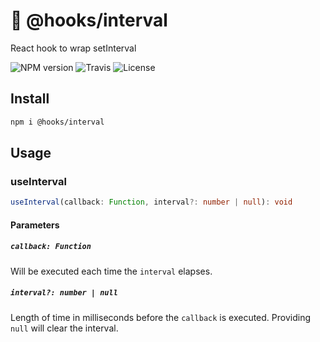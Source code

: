 # 🎒 @hooks/interval

React hook to wrap setInterval

![NPM version](https://img.shields.io/npm/v/@hooks/interval?style=flat-square)
![Travis](https://img.shields.io/travis/com/simmo/hooks?style=flat-square)
![License](https://img.shields.io/npm/l/@hooks/interval?style=flat-square)

## Install

```bash
npm i @hooks/interval
```

## Usage

### useInterval

```ts
useInterval(callback: Function, interval?: number | null): void
```

#### Parameters

##### `callback: Function`

Will be executed each time the `interval` elapses.

##### `interval?: number | null`

Length of time in milliseconds before the `callback` is executed. Providing `null` will clear the interval.

